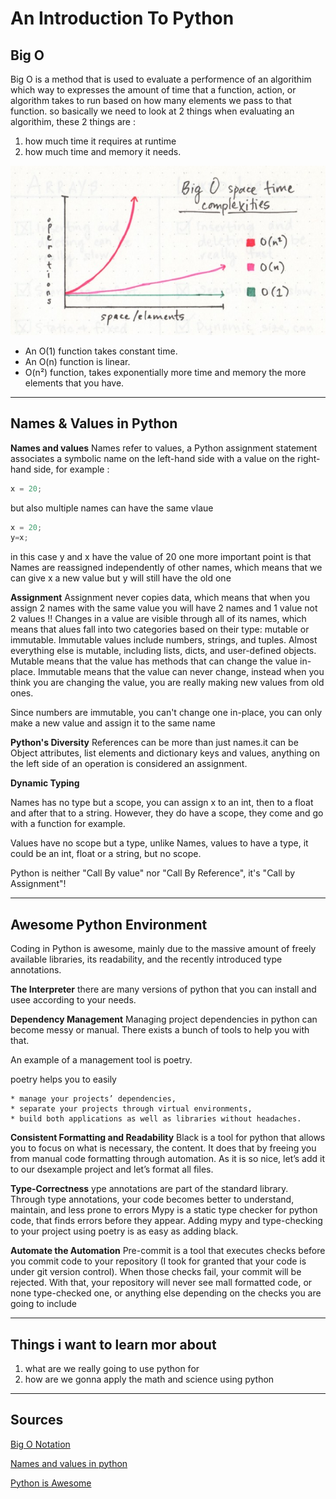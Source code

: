 # An Introduction To Python 

## Big O 

Big O is a method that is used to evaluate a performence of an algorithim which way to expresses the amount of time that a function, action, or algorithm takes to run based on how many elements we pass to that function. 
so basically we need to look at 2 things when evaluating an algorithim, these 2 things are : 
1.  how much time it requires at runtime
2. how much time and memory it needs.

![Big o](/assets/big%20o.jpeg)

* An O(1) function takes constant time.
* An O(n) function is linear.
* O(n²) function, takes exponentially more time and memory the more elements that you have.

***

## Names & Values in Python 

**Names and values** 
 Names refer to values, a Python assignment statement associates a symbolic name on the left-hand side with a value on the right-hand side, for example : 
```javascript 
x = 20; 
```
but also multiple names can have the same vlaue 
```javascript 
x = 20;
y=x; 
```
in this case y and x have the value of 20
one more important point is that Names are reassigned independently of other names, which means that we can give x a new value but y will still have the old one 

**Assignment** 
 Assignment never copies data, which means that when you assign 2 names with the same value you will have 2 names and 1 value not 2 values !! 
Changes in a value are visible through all of its names, which means that alues fall into two categories based on their type: mutable or immutable. Immutable values include numbers, strings, and tuples. Almost everything else is mutable, including lists, dicts, and user-defined objects. Mutable means that the value has methods that can change the value in-place. Immutable means that the value can never change, instead when you think you are changing the value, you are really making new values from old ones.

Since numbers are immutable, you can't change one in-place, you can only make a new value and assign it to the same name

**Python's Diversity** 
References can be more than just names.it can be Object attributes, list elements and dictionary keys and values, anything on the left side of an operation is considered an assignment.

**Dynamic Typing** 

Names has no type but a scope, you can assign x to an int, then to a float and after that to a string. However, they do have a scope, they come and go with a function for example.

Values have no scope but a type, unlike Names, values to have a type, it could be an int, float or a string, but no scope.

Python is neither "Call By value" nor "Call By Reference", it's "Call by Assignment"!

***
## Awesome Python Environment

Coding in Python is awesome, mainly due to the massive amount of freely available libraries, its readability, and the recently introduced type annotations. 

**The Interpreter**
there are many versions of python that you can install and usee according to your needs.

**Dependency Management**
Managing project dependencies in python can become messy or manual. There exists a bunch of tools to help you with that.

An example of a management tool is poetry.

poetry helps you to easily

    * manage your projects’ dependencies,
    * separate your projects through virtual environments,
    * build both applications as well as libraries without headaches.

**Consistent Formatting and Readability**
Black is a tool for python that allows you to focus on what is necessary, the content. It does that by freeing you from manual code formatting through automation. As it is so nice, let’s add it to our dsexample project and let’s format all files.

**Type-Correctness**
ype annotations are part of the standard library. Through type annotations, your code becomes better to understand, maintain, and less prone to errors
Mypy is a static type checker for python code, that finds errors before they appear. Adding mypy and type-checking to your project using poetry is as easy as adding black.

**Automate the Automation**
Pre-commit is a tool that executes checks before you commit code to your repository (I took for granted that your code is under git version control). When those checks fail, your commit will be rejected. With that, your repository will never see mall formatted code, or none type-checked one, or anything else depending on the checks you are going to include

***

## Things i want to learn mor about 

1. what are we really going to use python for 
2. how are we gonna apply the math and science using python

***
## Sources 

[Big O Notation](https://medium.com/basecs/whats-a-linked-list-anyway-part-2-131d96f71996)

[Names and values in python](https://www.youtube.com/watch?v=_AEJHKGk9ns)

[Python is Awesome](https://towardsdatascience.com/how-to-setup-an-awesome-python-environment-for-data-science-or-anything-else-35d358cc95d5)








